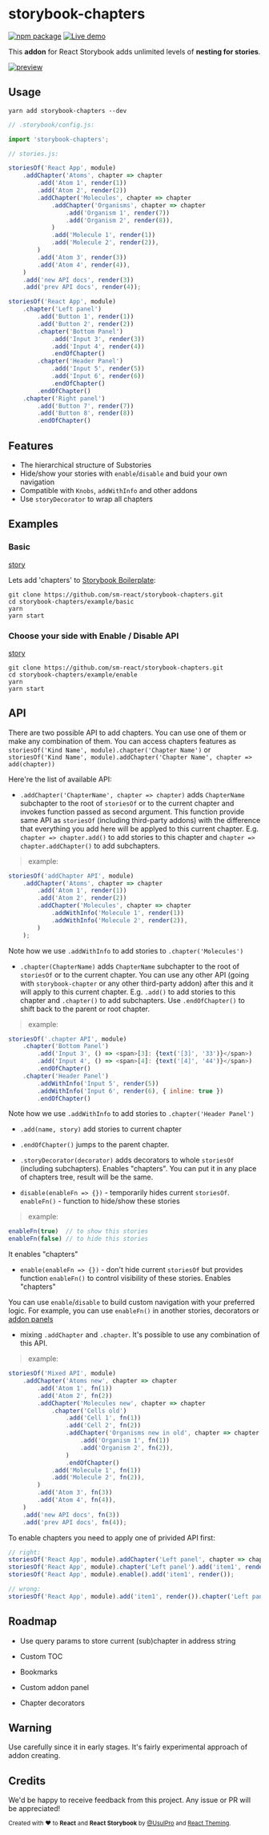 # storybook-chapters 
[![npm package](https://badge.fury.io/js/storybook-chapters.svg)](https://badge.fury.io/js/storybook-chapters)
[![Live demo](https://img.shields.io/badge/Live%20Demo-%20Storybook-brightgreen.svg)](https://sm-react.github.io/storybook-chapters)

This **addon** for React Storybook adds unlimited levels of **nesting for stories**. 


[![preview](doc/img/preview.gif)](https://raw.githubusercontent.com/sm-react/storybook-chapters/master/doc/img/preview.gif)


## Usage

```shell
yarn add storybook-chapters --dev
```

```js
// .storybook/config.js:

import 'storybook-chapters';

```

```js
// stories.js:

storiesOf('React App', module)
    .addChapter('Atoms', chapter => chapter
        .add('Atom 1', render(1))
        .add('Atom 2', render(2))
        .addChapter('Molecules', chapter => chapter
            .addChapter('Organisms', chapter => chapter
                .add('Organism 1', render(7))
                .add('Organism 2', render(8)),
            )
            .add('Molecule 1', render(1))
            .add('Molecule 2', render(2)),
        )
        .add('Atom 3', render(3))
        .add('Atom 4', render(4)),
    )
    .add('new API docs', render(3))
    .add('prev API docs', render(4));

storiesOf('React App', module)
    .chapter('Left panel')
        .add('Button 1', render(1))
        .add('Button 2', render(2))
        .chapter('Bottom Panel')
            .add('Input 3', render(3))
            .add('Input 4', render(4))
            .endOfChapter()
        .chapter('Header Panel')
            .add('Input 5', render(5))
            .add('Input 6', render(6))
            .endOfChapter()
        .endOfChapter()
    .chapter('Right panel')
        .add('Button 7', render(7))
        .add('Button 8', render(8))
        .endOfChapter()
```

## Features

- The hierarchical structure of Substories
- Hide/show your stories with `enable`/`disable` and buid your own navigation
- Compatible with `Knobs`, `addWithInfo` and other addons
- Use `storyDecorator` to wrap all chapters

## Examples

### Basic

[story](https://github.com/sm-react/storybook-chapters/blob/master/example/basic/src/stories/index.js)

Lets add 'chapters' to [Storybook Boilerplate](https://github.com/sm-react/react-theming#storybook-boilerplate-project):

```shell
git clone https://github.com/sm-react/storybook-chapters.git
cd storybook-chapters/example/basic
yarn
yarn start

```

### Choose your side with Enable / Disable API

[story](https://github.com/sm-react/storybook-chapters/blob/master/example/enable/src/stories/index.js)

```shell
git clone https://github.com/sm-react/storybook-chapters.git
cd storybook-chapters/example/enable
yarn
yarn start
```

## API

There are two possible API to add chapters. You can use one of them or make any combination of them. You can access chapters features as `storiesOf('Kind Name', module).chapter('Chapter Name')` or `storiesOf('Kind Name', module).addChapter('Chapter Name', chapter => add(chapter))`

Here're the list of available API:

- `.addChapter('ChapterName', chapter => chapter)` adds `ChapterName` subchapter to the root of `storiesOf` or to the current chapter and invokes function passed as second argument. This function provide same API as `storiesOf` (including third-party addons) with the difference that everything you add here will be applyed to this current chapter. E.g.  `chapter => chapter.add()` to add stories to this chapter and `chapter => chapter.addChapter()` to add subchapters.

> example:
```js
storiesOf('addChapter API', module)
    .addChapter('Atoms', chapter => chapter
        .add('Atom 1', render(1))
        .add('Atom 2', render(2))
        .addChapter('Molecules', chapter => chapter
            .addWithInfo('Molecule 1', render(1))
            .addWithInfo('Molecule 2', render(2)),
        )
    );

```
Note how we use `.addWithInfo` to add stories to `.chapter('Molecules')`

- `.chapter(ChapterName)` adds `ChapterName` subchapter to the root of `storiesOf` or to the current chapter. You can use any other API (going with `storybook-chapter` or any other third-party addon) after this and it will apply to this current chapter. E.g.  `.add()` to add stories to this chapter and `.chapter()` to add subchapters. Use `.endOfChapter()` to shift back to the parent or root chapter.

> example:
```js
storiesOf('.chapter API', module)
    .chapter('Bottom Panel')
        .add('Input 3', () => <span>[3]: {text('[3]', '33')}</span>)
        .add('Input 4', () => <span>[4]: {text('[4]', '44')}</span>)
        .endOfChapter()
    .chapter('Header Panel')
        .addWithInfo('Input 5', render(5))
        .addWithInfo('Input 6', render(6), { inline: true })
        .endOfChapter()

```
Note how we use `.addWithInfo` to add stories to `.chapter('Header Panel')`

- `.add(name, story)` add stories to current chapter

- `.endOfChapter()` jumps to the parent chapter.

- `.storyDecorator(decorator)` adds decorators to whole `storiesOf` (including subchapters). Enables "chapters". You can put it in any place of chapters tree, result will be the same.

- `disable(enableFn => {})` - temporarily hides current `storiesOf`. `enableFn()` - function to hide/show these stories

> example:
```js
enableFn(true)  // to show this stories
enableFn(false) // to hide this stories
```
It enables "chapters"

- `enable(enableFn => {})` - don't hide current `storiesOf` but provides function `enableFn()` to control visibility of these stories. Enables "chapters"

You can use `enable`/`disable` to build custom navigation with your preferred logic. 
For example, you can use `enableFn()` in another stories, decorators or [addon panels](#roadmap) 

- mixing `.addChapter` and `.chapter`. It's possible to use any combination of this API.

> example:
```js
storiesOf('Mixed API', module)
    .addChapter('Atoms new', chapter => chapter
        .add('Atom 1', fn(1))
        .add('Atom 2', fn(2))
        .addChapter('Molecules new', chapter => chapter
            .chapter('Cells old')
                .add('Cell 1', fn(1))
                .add('Cell 2', fn(2))
                .addChapter('Organisms new in old', chapter => chapter
                    .add('Organism 1', fn(1))
                    .add('Organism 2', fn(2)),
                )
                .endOfChapter()
            .add('Molecule 1', fn(1))
            .add('Molecule 2', fn(2)),
        )
        .add('Atom 3', fn(3))
        .add('Atom 4', fn(4)),
    )
    .add('new API docs', fn(3))
    .add('prev API docs', fn(4));
```

To enable chapters you need to apply one of privided API first:

```js
// right:
storiesOf('React App', module).addChapter('Left panel', chapter => chapter.add('item1', render()));
storiesOf('React App', module).chapter('Left panel').add('item1', render());
storiesOf('React App', module).enable().add('item1', render());

// wrong:
storiesOf('React App', module).add('item1', render()).chapter('Left panel');

```

## Roadmap

- Use query params to store current (sub)chapter in address string

- Custom TOC

- Bookmarks

- Custom addon panel

- Chapter decorators

## Warning

Use carefully since it in early stages. It's fairly experimental approach of addon creating. 

## Credits

We'd be happy to receive feedback from this project. Any issue or PR will be appreciated!

<div align="left" style="height: 16px;"><sub>Created with ❤︎ to <b>React</b> and <b>React Storybook</b> by <a href="https://twitter.com/UsulPro">@UsulPro</a> and     <a href="https://github.com/sm-react/react-theming">React Theming</a>.</sub></div>
